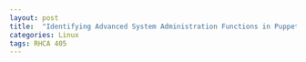 ```yaml
---
layout: post
title:  "Identifying Advanced System Administration Functions in Puppet(405-10)"
categories: Linux
tags: RHCA 405
---
```


